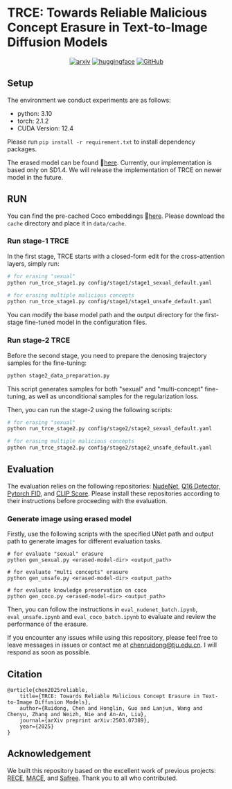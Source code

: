 # TRCE: Towards Reliable Malicious Concept Erasure in Text-to-Image Diffusion Models


<div style="display: flex; justify-content: center; align-items: center;">
  <a href="https://arxiv.org/abs/2503.07389" style="margin: 0 2px;">
    <img src='https://img.shields.io/badge/arXiv-2503.07389-red?style=flat&logo=arXiv&logoColor=red' alt='arxiv'>
  </a>
  <a href='https://huggingface.co/ddgoodgood/trce-erased-model' style="margin: 0 2px;">
    <img src='https://img.shields.io/badge/Hugging Face-ckpts-orange?style=flat&logo=HuggingFace&logoColor=orange' alt='huggingface'>
  </a>
  <a href="https://github.com/ddgoodgood/TRCE" style="margin: 0 2px;">
    <img src='https://img.shields.io/badge/GitHub-Repo-blue?style=flat&logo=GitHub' alt='GitHub'>
  </a>

</div>



## Setup

The environment we conduct experiments are as follows:
+ python: 3.10
+ torch: 2.1.2
+ CUDA Version: 12.4

Please run `pip install -r requirement.txt` to install dependency packages.

The erased model can be found :hugs:[here](https://huggingface.co/ddgoodgood/trce-erased-model/tree/main). Currently, our implementation is based only on SD1.4. We will release the implementation of TRCE on newer model in the future.

## RUN

You can find the pre-cached Coco embeddings :hugs:[here](https://huggingface.co/ddgoodgood/trce-erased-model/tree/main). Please download the `cache` directory and place it in `data/cache`.

### Run stage-1 TRCE

In the first stage, TRCE starts with a closed-form edit for the cross-attention layers, simply run:

``` bash
# for erasing "sexual"
python run_trce_stage1.py config/stage1/stage1_sexual_default.yaml

# for erasing multiple malicious concepts
python run_trce_stage1.py config/stage1/stage1_unsafe_default.yaml
```

You can modify the base model path and the output directory for the first-stage fine-tuned model in the configuration files.

### Run stage-2 TRCE

Before the second stage, you need to prepare the denosing trajectory samples for the fine-tuning:

```bash
python stage2_data_preparation.py
```

This script generates samples for both "sexual" and "multi-concept" fine-tuning, as well as unconditional samples for the regularization loss.

Then, you can run the stage-2 using the following scripts:
``` bash
# for erasing "sexual"
python run_trce_stage2.py config/stage2/stage2_sexual_default.yaml

# for erasing multiple malicious concepts
python run_trce_stage2.py config/stage2/stage2_unsafe_default.yaml
```

## Evaluation
The evaluation relies on the following repositories: [NudeNet](https://github.com/notAI-tech/NudeNet), [Q16 Detector](https://github.com/ml-research/Q16), [Pytorch FID](https://github.com/mseitzer/pytorch-fid), and [CLIP Score](https://github.com/Taited/clip-score). Please install these repositories according to their instructions before proceeding with the evaluation.

### Generate image using erased model

Firstly, use the following scripts with the specified UNet path and output path to generate images for different evaluation tasks.
```
# for evaluate "sexual" erasure
python gen_sexual.py <erased-model-dir> <output_path>

# for evaluate "multi concepts" erasure
python gen_unsafe.py <erased-model-dir> <output_path>

# for evaluate knowledge preservation on coco
python gen_coco.py <erased-model-dir> <output_path>
```

Then, you can follow the instructions in `eval_nudenet_batch.ipynb`,  `eval_unsafe.ipynb` and `eval_coco_batch.ipynb` to evaluate and review the performance of the erasure.

If you encounter any issues while using this repository, please feel free to leave messages in issues or contact me at chenruidong@tju.edu.cn. I will respond as soon as possible.

## Citation
```
@article{chen2025reliable,
    title={TRCE: Towards Reliable Malicious Concept Erasure in Text-to-Image Diffusion Models}, 
    author={Ruidong, Chen and Honglin, Guo and Lanjun, Wang and Chenyu, Zhang and Weizh, Nie and An-An, Liu},
    journal={arXiv preprint arXiv:2503.07389},
    year={2025}
}
```
## Acknowledgement
We built this repository based on the excellent work of previous projects: [RECE](https://github.com/CharlesGong12/RECE/tree/main), [MACE](https://github.com/Shilin-LU/MACE), and [Safree](https://github.com/jaehong31/SAFREE). Thank you to all who contributed.
